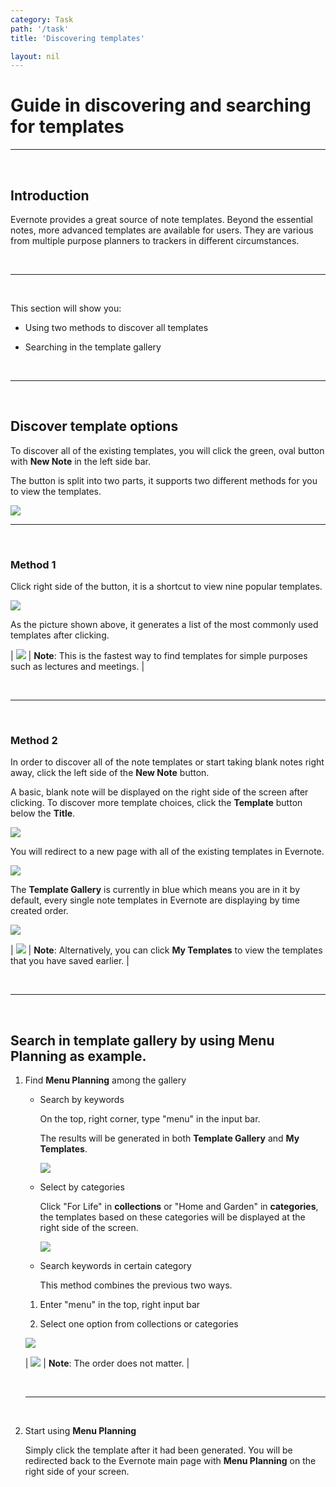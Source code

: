 ```yaml
---
category: Task
path: '/task'
title: 'Discovering templates'

layout: nil
---
```


# Guide in discovering and searching for templates

___

<br>

## Introduction

Evernote provides a great source of note templates. Beyond the essential notes, more advanced templates are available for users. They are various from multiple purpose planners to trackers in different circumstances.

<br>

___

<br>

This section will show you:

- Using two methods to discover all templates

- Searching in the template gallery

<br>

___

<br>

## Discover template options

To discover all of the existing templates, you will click the green, oval button with **New Note** in the left side bar.

The button is split into two parts, it supports two different methods for you to view the templates.

<img src="https://github.com/SkylarZhao6/EvernoteGuide/blob/gh-pages/images/newnote.png?raw=true" id="newnote">

<br>

___

<br>

### Method 1

Click right side of the button, it is a shortcut to view nine popular templates.

<img src="https://github.com/SkylarZhao6/EvernoteGuide/blob/gh-pages/images/temp2.png?raw=true" id="temp2">

As the picture shown above, it generates a list of the most commonly used templates after clicking. 

| <img src="https://raw.githubusercontent.com/SkylarZhao6/EvernoteGuide/gh-pages/images/Warning.png" id="note"> | **Note**: This is the fastest way to find templates for simple purposes such as lectures and meetings. |

<br>

___

<br>

### Method 2

In order to discover all of the note templates or start taking blank notes right away, click the left side of the **New Note** button. 

A basic, blank note will be displayed on the right side of the screen after clicking. To discover more template choices, click the **Template** button below the **Title**.

<img src="https://github.com/SkylarZhao6/EvernoteGuide/blob/gh-pages/images/tem1.png?raw=true">

You will redirect to a new page with all of the existing templates in Evernote.

<img src="https://github.com/SkylarZhao6/EvernoteGuide/blob/gh-pages/images/alltemp.png?raw=true">

The **Template Gallery** is currently in blue which means you are in it by default, every single note templates in Evernote are displaying by time created order.

<img src="https://github.com/SkylarZhao6/EvernoteGuide/blob/gh-pages/images/gallery.png?raw=true" id="gallery">

| <img src="https://raw.githubusercontent.com/SkylarZhao6/EvernoteGuide/gh-pages/images/Warning.png" id="note"> | **Note**: Alternatively, you can click **My Templates** to view the templates that you have saved earlier. |

<br>

___

<br>

## Search in template gallery by using **Menu Planning** as example.

1. Find **Menu Planning** among the gallery

   - Search by keywords

     On the top, right corner, type "menu" in the input bar. 
     
     The results will be generated in both **Template Gallery** and **My Templates**.

     <img src="https://github.com/SkylarZhao6/EvernoteGuide/blob/gh-pages/images/searchmenu.png?raw=true" id="search">
      
   - Select by categories

     Click "For Life" in **collections** or "Home and Garden" in **categories**, the templates based on these categories will be displayed at the right side of the screen.

     <img src="https://github.com/SkylarZhao6/EvernoteGuide/blob/gh-pages/images/category.png?raw=true" id="category">

   - Search keywords in certain category

     This method combines the previous two ways.

    1. Enter "menu" in the top, right input bar
     
    2. Select one option from collections or categories

     <img src="https://github.com/SkylarZhao6/EvernoteGuide/blob/gh-pages/images/menuresult.png?raw=true" id="result">

    | <img src="https://raw.githubusercontent.com/SkylarZhao6/EvernoteGuide/gh-pages/images/Warning.png" id="note"> | **Note**: The order does not matter. |

    <br>

    ___

    <br>

2. Start using **Menu Planning**

   Simply click the template after it had been generated. You will be redirected back to the Evernote main page with **Menu Planning** on the right side of your screen.
